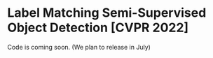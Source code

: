 # Label Matching Semi-Supervised Object Detection [CVPR 2022]
Code is coming soon. (We plan to release in July)
